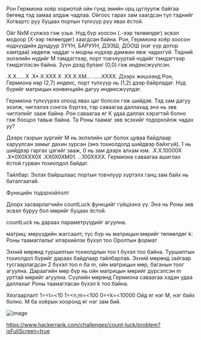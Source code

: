 Рон Гермиона хоёр хориотой ойн гүнд эмийн орц цуглуулж байгаа бөгөөд тэд замаа алдаж чадлаа. 
Ойгоос гарах зам хаагдсан тул тэднийг Хогвартс руу буцаах портын түлхүүр рүү явах ёстой.

Ойг NxM сүлжээ гэж үзье. Нүд бүр хоосон (.-ээр төлөөлдөг) эсвэл модоор (X-ээр төлөөлдөг) хаагдсан байна. 
Рон, Гермиона хоёр хоосон нүднүүдийн дундуур ЗҮҮН, БАРУУН, ДЭЭШ, ДООШ (нэг үүр дотор хамтдаа) хөдөлж чаддаг ч модны нүдээр дамжин явж чадахгүй. 
Тэдний эхлэлийн нүдийг M тэмдэгтээр, порт товчлууртай нүдийг тэмдэгтээр тэмдэглэсэн байна. Зүүн дээд буланг (0,0) гэж индексжүүлсэн.

.X.X......X
.X*.X.XXX.X
.XX.X.XM...
......ХХХХ.
Дээрх жишээнд Рон, Гермиона нар (2,7) индекс, порт түлхүүр нь (1,2) дээр байрладаг. Нүд бүрийг матрицын конвенцийн дагуу индексжүүлдэг.

Гермиона түлхүүрээ олоод явах цаг болсон гэж шийдэв. Тэд зам дагуу эхэлж, чиглэлээ сонгох бүртээ, 
тэр саваагаа даллахад энэ нь зөв чиглэлийг зааж байна. Рон саваагаа яг К удаа даллах хэрэгтэй болно гэж бооцоо тавьж байна. 
Та Роны таамаг зөв эсэхийг тодорхойлж чадах уу?

Дээрх газрын зургийг M нь эхлэлийн цэг болох цуваа байдлаар харуулсан замыг дахин зурсан (энэ тохиолдолд шийдвэр байхгүй), 
1 нь шийдвэр гаргах цэгийг зааж, 0 нь зам дээрх алхам юм.
.X.X.10000X
.X*0X0XXX0X
.XX0X0XM01.
...100XXXX.
Гермиона саваагаа ашиглах ёстой гурван тохиолдол байдаг.

Тайлбар: Эхлэх байршлаас портын товчлуур хүртэлх ганц зам байх нь баталгаатай.

Функцийн тодорхойлолт

Доорх засварлагчийн countLuck функцийг гүйцээнэ үү. Энэ нь Роны зөв эсвэл буруу бол мөрийг буцаах ёстой.

countLuck нь дараах параметрүүдийг агуулна.

матриц: мөрүүдийн жагсаалт, тус бүр нь матрицын мөрийг төлөөлдөг
k: Роны таамаглалыг илэрхийлэх бүхэл тоо
Оролтын формат

Эхний мөрөнд туршилтын тохиолдлын тоо t бүхэл тоо байна.
Туршилтын тохиолдол бүрийг дараах байдлаар тайлбарлав.
Эхний мөрөнд зайгаар тусгаарлагдсан 2 бүхэл тоо n ба m, ойн матрицын мөр, баганын тоог агуулна.
Дараагийн мөр бүр нь ойн матрицын мөрийг дүрсэлсэн m урттай мөрийг агуулна.
Сүүлийн мөрөнд Гермиона саваагаа хэдэн удаа даллахыг Роны таамагласан бүхэл k тоо байна.

Хязгаарлалт
1=<t=<10
1=<n,m=<100
0=<k=<10000
Ойд яг нэг М, нэг байх болно.
М ба хоёрын хооронд яг нэг зам бий.




![image](https://github.com/user-attachments/assets/e03df031-03d2-4cce-b3d6-65d19fdf4151)

https://www.hackerrank.com/challenges/count-luck/problem?isFullScreen=true
